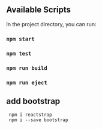 

## Available Scripts

In the project directory, you can run:

### `npm start`

### `npm test`

### `npm run build`

### `npm run eject`

## add bootstrap

```
 npm i reactstrap
 npm i --save bootstrap 
```


